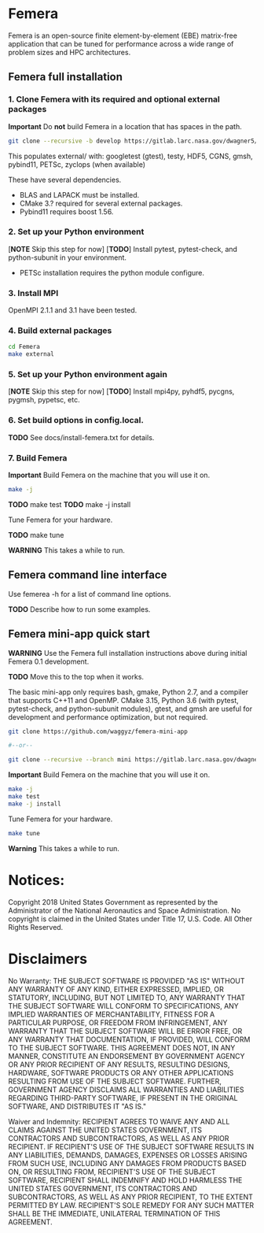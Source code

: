 # Femera

Femera is an open-source finite element-by-element (EBE) matrix-free
application that can be tuned for performance across a wide range of problem
sizes and HPC architectures.


## Femera full installation



### 1. Clone Femera with its required and optional external packages

**Important** Do **not** build Femera in a location that has spaces in the path.

```bash
git clone --recursive -b develop https://gitlab.larc.nasa.gov/dwagner5/Femera
```

This populates external/ with:
googletest (gtest), testy, HDF5, CGNS, gmsh, pybind11, PETSc,
zyclops (when available)

These have several dependencies.

* BLAS and LAPACK must be installed.
* CMake 3.? required for several external packages.
* Pybind11 requires boost 1.56.

### 2. Set up your Python environment

[**NOTE** Skip this step for now]
[**TODO**] Install pytest, pytest-check, and python-subunit in your environment.

 * PETSc installation requires the python module configure.

### 3. Install MPI

OpenMPI 2.1.1 and 3.1 have been tested.

### 4. Build external packages

```bash
cd Femera
make external
```

### 5. Set up your Python environment again

[**NOTE** Skip this step for now]
[**TODO**] Install mpi4py, pyhdf5, pycgns, pygmsh, pypetsc, etc.

### 6. Set build options in config.local.

**TODO** See docs/install-femera.txt for details.

### 7. Build Femera

**Important** Build Femera on the machine that you will use it on.
```bash
make -j
```
**TODO** make test
**TODO** make -j install

Tune Femera for your hardware.

**TODO** make tune

**WARNING** This takes a while to run.

## Femera command line interface

Use femerea -h for a list of command line options.


**TODO** Describe how to run some examples.



## Femera mini-app quick start

**WARNING** Use the Femera full installation instructions above during initial
Femera 0.1 development.

**TODO** Move this to the top when it works.

The basic mini-app only requires bash, gmake, Python 2.7,
and a compiler that supports C++11 and OpenMP.
CMake 3.15, Python 3.6 (with pytest, pytest-check, and python-subunit
modules), gtest, and gmsh are useful for development and performance
optimization, but not required.

```bash
git clone https://github.com/waggyz/femera-mini-app

#--or--

git clone --recursive --branch mini https://gitlab.larc.nasa.gov/dwagner5/Femera
```

**Important** Build Femera on the machine that you will use it on.

```bash
make -j
make test
make -j install
```

Tune Femera for your hardware.
```bash
make tune
```
**Warning** This takes a while to run.
# Notices:
Copyright 2018 United States Government as represented by the Administrator of
the National Aeronautics and Space Administration. No copyright is claimed in
the United States under Title 17, U.S. Code. All Other Rights Reserved.

# Disclaimers
No Warranty: THE SUBJECT SOFTWARE IS PROVIDED "AS IS" WITHOUT ANY WARRANTY OF
ANY KIND, EITHER EXPRESSED, IMPLIED, OR STATUTORY, INCLUDING, BUT NOT LIMITED
TO, ANY WARRANTY THAT THE SUBJECT SOFTWARE WILL CONFORM TO SPECIFICATIONS, ANY
IMPLIED WARRANTIES OF MERCHANTABILITY, FITNESS FOR A PARTICULAR PURPOSE, OR
FREEDOM FROM INFRINGEMENT, ANY WARRANTY THAT THE SUBJECT SOFTWARE WILL BE ERROR
FREE, OR ANY WARRANTY THAT DOCUMENTATION, IF PROVIDED, WILL CONFORM TO THE
SUBJECT SOFTWARE. THIS AGREEMENT DOES NOT, IN ANY MANNER, CONSTITUTE AN
ENDORSEMENT BY GOVERNMENT AGENCY OR ANY PRIOR RECIPIENT OF ANY RESULTS,
RESULTING DESIGNS, HARDWARE, SOFTWARE PRODUCTS OR ANY OTHER APPLICATIONS
RESULTING FROM USE OF THE SUBJECT SOFTWARE.  FURTHER, GOVERNMENT AGENCY
DISCLAIMS ALL WARRANTIES AND LIABILITIES REGARDING THIRD-PARTY SOFTWARE, IF
PRESENT IN THE ORIGINAL SOFTWARE, AND DISTRIBUTES IT "AS IS."

Waiver and Indemnity:  RECIPIENT AGREES TO WAIVE ANY AND ALL CLAIMS AGAINST THE
UNITED STATES GOVERNMENT, ITS CONTRACTORS AND SUBCONTRACTORS, AS WELL AS ANY
PRIOR RECIPIENT.  IF RECIPIENT'S USE OF THE SUBJECT SOFTWARE RESULTS IN ANY
LIABILITIES, DEMANDS, DAMAGES, EXPENSES OR LOSSES ARISING FROM SUCH USE,
INCLUDING ANY DAMAGES FROM PRODUCTS BASED ON, OR RESULTING FROM, RECIPIENT'S USE
OF THE SUBJECT SOFTWARE, RECIPIENT SHALL INDEMNIFY AND HOLD HARMLESS THE UNITED
STATES GOVERNMENT, ITS CONTRACTORS AND SUBCONTRACTORS, AS WELL AS ANY PRIOR
RECIPIENT, TO THE EXTENT PERMITTED BY LAW.  RECIPIENT'S SOLE REMEDY FOR ANY SUCH
MATTER SHALL BE THE IMMEDIATE, UNILATERAL TERMINATION OF THIS AGREEMENT.
